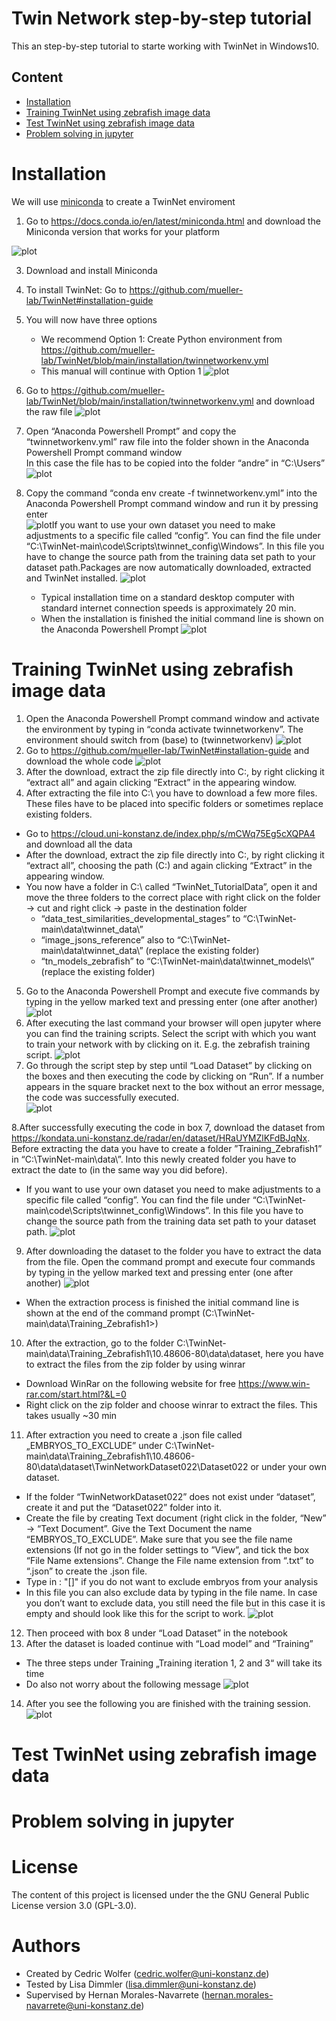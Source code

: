 # Twin Network step-by-step tutorial
This an step-by-step tutorial to starte working with TwinNet in Windows10.

## Content
- [Installation](https://github.com/mueller-lab/TwinNet/tree/main/installation#installation)
- [Training TwinNet using zebrafish image data](https://github.com/mueller-lab/TwinNet/tree/main/installation#training-twinnet-using-zebrafish-image-data)
- [Test TwinNet using zebrafish image data](https://github.com/mueller-lab/TwinNet/tree/main/installation#test-twinnet-using-zebrafish-image-data)
- [Problem solving in jupyter](https://github.com/mueller-lab/TwinNet#Demo)


# Installation
We will use [miniconda](https://docs.conda.io/en/latest/miniconda.html) to create a TwinNet enviroment
  1. Go to https://docs.conda.io/en/latest/miniconda.html and download the Miniconda version that works for your platform
     
  ![plot](./images/miniconda.png)

  3. Download and install Miniconda
  4. To install TwinNet: Go to https://github.com/mueller-lab/TwinNet#installation-guide
  5. You will now have three options  
     - We recommend Option 1: Create Python environment from https://github.com/mueller-lab/TwinNet/blob/main/installation/twinnetworkenv.yml  
     - This manual will continue with Option 1
       ![plot](./images/install_guide.png)

  6. Go to https://github.com/mueller-lab/TwinNet/blob/main/installation/twinnetworkenv.yml and download the raw file
  ![plot](./images/yml_file.png)

  7. Open “Anaconda Powershell Prompt” and copy the “twinnetworkenv.yml” raw file into the folder shown in the Anaconda Powershell Prompt command window  
     In this case the file has to be copied into the folder “andre” in “C:\Users”
  ![plot](./images/shell_yml.png)

  9. Copy the command “conda env create -f twinnetworkenv.yml” into the Anaconda Powershell Prompt command window and run it by pressing enter  
      ![plot](./images/shell_yml_exe.png)If you want to use your own dataset you need to make adjustments to a specific file called “config”. You can find the file under “C:\TwinNet-main\code\Scripts\twinnet_config\Windows”. In this file you have to change the source path from the training data set path to your dataset path.Packages are now automatically downloaded, extracted and TwinNet installed.
       ![plot](./images/shell_yml_installing.png)
     - Typical installation time on a standard desktop computer with standard internet connection speeds is approximately 20 min.
     - When the installation is finished the initial command line is shown on the Anaconda Powershell Prompt
       ![plot](./images/shell_yml_installing_done.png)

# Training TwinNet using zebrafish image data

1. Open the Anaconda Powershell Prompt command window and activate the environment by typing in “conda activate twinnetworkenv”. The environment should switch from (base) to (twinnetworkenv)
   ![plot](./images/activate_env.png)
2. Go to https://github.com/mueller-lab/TwinNet#installation-guide and download the whole code
   ![plot](./images/download_code.png)
3. After the download, extract the zip file directly into C:\, by right clicking it “extract all” and again clicking “Extract” in the appearing window.
4. After extracting the file into C:\ you have to download a few more files. These files have to be placed into specific folders or sometimes replace existing folders.
- Go to https://cloud.uni-konstanz.de/index.php/s/mCWq75Eg5cXQPA4 and download all the data
- After the download, extract the zip file directly into C:\, by right clicking it “extract all”, choosing the path (C:\) and again clicking “Extract” in the appearing window.
- You now have a folder in C:\ called “TwinNet_TutorialData”, open it and move the three folders to the correct place with right click on the folder -> cut and right click -> paste in the destination folder
    * “data_test_similarities_developmental_stages” to “C:\TwinNet-main\data\twinnet_data\”
    * “image_jsons_reference” also to “C:\TwinNet-main\data\twinnet_data\” (replace the existing folder)
    * “tn_models_zebrafish” to “C:\TwinNet-main\data\twinnet_models\” (replace the existing folder)
       
5. Go to the Anaconda Powershell Prompt and execute five commands by typing in the yellow marked text and pressing enter (one after another)
 ![plot](./images/jupyter.png)
6. After executing the last command your browser will open jupyter where you can find the training scripts. Select the script with which you want to train your network with by clicking on it. E.g. the zebrafish training script.
![plot](./images/jupyter_browser.png)
7. Go through the script step by step until “Load Dataset” by clicking on the boxes and then executing the code by clicking on “Run”. If a number appears in the square bracket next to the box without an error message, the code was successfully executed.  
![plot](./images/run_training.png)

8.After successfully executing the code in box 7, download the dataset from https://kondata.uni-konstanz.de/radar/en/dataset/HRaUYMZlKFdBJqNx. Before extracting the data you have to create a folder ”Training_Zebrafish1” in “C:\TwinNet-main\data\”. Into this newly created folder you have to extract the date to (in the same way you did before). 
- If you want to use your own dataset you need to make adjustments to a specific file called “config”. You can find the file under “C:\TwinNet-main\code\Scripts\twinnet_config\Windows”. In this file you have to change the source path from the training data set path to your dataset path.
![plot](./images/own_data.png)

9. After downloading the dataset to the folder you have to extract the data from the file. Open the command prompt and execute four commands by typing in the yellow marked text and pressing enter (one after another)
![plot](./images/own_data.png)

- When the extraction process is finished the initial command line is shown at the end of the command prompt (C:\TwinNet-main\data\Training_Zebrafish1>)

10. After the extraction, go to the folder C:\TwinNet-main\data\Training_Zebrafish1\10.48606-80\data\dataset, here you have to extract the files from the zip folder by using winrar

- Download WinRar on the following website for free https://www.win-rar.com/start.html?&L=0
- Right click on the zip folder and choose winrar to extract the files. This takes usually ~30 min
  
11. After extraction you need to create a .json file called „EMBRYOS_TO_EXCLUDE” under C:\TwinNet-main\data\Training_Zebrafish1\10.48606-80\data\dataset\TwinNetworkDataset022\Dataset022 or under your own dataset. 
- If the folder “TwinNetworkDataset022” does not exist under “dataset”, create it and put the “Dataset022” folder into it.
- Create the file by creating Text document (right click in the folder, “New” -> “Text Document”. Give the Text Document the name “EMBRYOS_TO_EXCLUDE”. Make sure that you see the file name extensions (If not go in the folder settings to ”View”, and tick the box “File Name extensions”. Change the File name extension from “.txt” to “.json” to create the .json file.
- Type in : "[]" if you do not want to exclude embryos from your analysis
- In this file you can also exclude data by typing in the file name. In case you don’t want to exclude data, you still need the file but in this case it is empty and should look like this for the script to work.
![plot](./images/exclude_embryos.png)   

12. Then proceed with box 8 under “Load Dataset” in the notebook
13. After the dataset is loaded continue with “Load model” and “Training”
- The three steps under Training „Training iteration 1, 2 and 3“ will take its time
- Do also not worry about the following message
![plot](./images/warning.png)   

14. After you see the following you are finished with the training session.
![plot](./images/done.png) 



# Test TwinNet using zebrafish image data

# Problem solving in jupyter


# License
The content of this project is licensed under the the GNU General Public License version 3.0 (GPL-3.0).

# Authors
- Created by Cedric Wolfer (cedric.wolfer@uni-konstanz.de)
- Tested by Lisa Dimmler (lisa.dimmler@uni-konstanz.de)
- Supervised by Hernan Morales-Navarrete (hernan.morales-navarrete@uni-konstanz.de)
